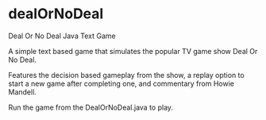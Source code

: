 # dealOrNoDeal
Deal Or No Deal Java Text Game

A simple text based game that simulates the popular TV game show Deal Or No Deal.

Features the decision based gameplay from the show, a replay option to start a new game after completing one, and commentary from Howie Mandell.

Run the game from the DealOrNoDeal.java to play.
